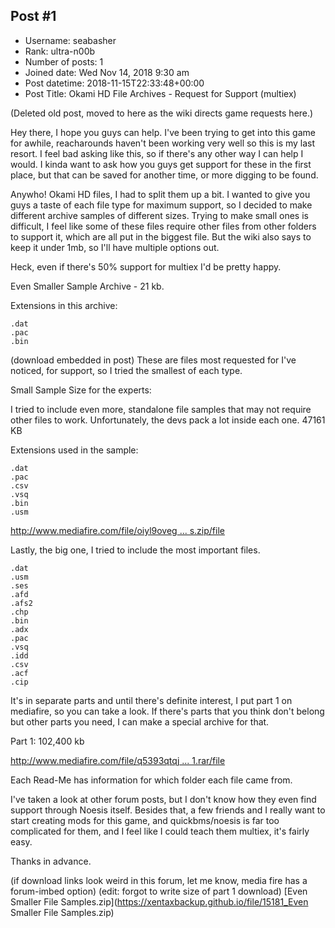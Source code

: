 ## Post #1
- Username: seabasher
- Rank: ultra-n00b
- Number of posts: 1
- Joined date: Wed Nov 14, 2018 9:30 am
- Post datetime: 2018-11-15T22:33:48+00:00
- Post Title: Okami HD File Archives - Request for Support (multiex)

(Deleted old post, moved to here as the wiki directs game requests here.)

Hey there, I hope you guys can help. I've been trying to get into this game for awhile, reacharounds haven't been working very well so this is my last resort. I feel bad asking like this, so if there's any other way I can help I would. I kinda want to ask how you guys get support for these in the first place, but that can be saved for another time, or more digging to be found.

Anywho! Okami HD files, I had to split them up a bit. I wanted to give you guys a taste of each file type for maximum support, so I decided to make different archive samples of different sizes. Trying to make small ones is difficult, I feel like some of these files require other files from other folders to support it, which are all put in the biggest file. But the wiki also says to keep it under 1mb, so I'll have multiple options out.

Heck, even if there's 50% support for multiex I'd be pretty happy.

Even Smaller Sample Archive - 21 kb.

Extensions in this archive:

	.dat
	.pac
	.bin

(download embedded in post)
These are files most requested for I've noticed, for support, so I tried the smallest of each type.

Small Sample Size for the experts:

I tried to include even more, standalone file samples that may not require other files to work. Unfortunately, the devs pack a lot inside each one. 47161 KB

Extensions used in the sample:

	.dat
	.pac
	.csv
	.vsq
	.bin
	.usm

[http://www.mediafire.com/file/oiyl9oveg ... s.zip/file](http://www.mediafire.com/file/oiyl9ovegz5mggz/small_sample_size_for_the_experts.zip/file)

Lastly, the big one, I tried to include the most important files.

	.dat
	.usm
	.ses
	.afd
	.afs2
	.chp
	.bin
	.adx
	.pac
	.vsq
	.idd
	.csv
	.acf
	.cip

It's in separate parts and until there's definite interest, I put part 1 on mediafire, so you can take a look. If there's parts that you think don't belong but other parts you need, I can make a special archive for that. 

Part 1: 102,400 kb

[http://www.mediafire.com/file/q5393qtqj ... 1.rar/file](http://www.mediafire.com/file/q5393qtqjozatnn/sample_files_for_the_experts.part01.rar/file)

Each Read-Me has information for which folder each file came from.


I've taken a look at other forum posts, but I don't know how they even find support through Noesis itself. Besides that, a few friends and I really want to start creating mods for this game, and quickbms/noesis is far too complicated for them, and I feel like I could teach them multiex, it's fairly easy.

Thanks in advance.

(if download links look weird in this forum, let me know, media fire has a forum-imbed option)
(edit: forgot to write size of part 1 download)
[Even Smaller File Samples.zip](https://xentaxbackup.github.io/file/15181_Even Smaller File Samples.zip)
